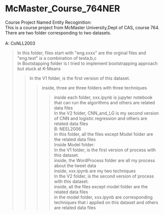 # McMaster_Course_764NER
Course Project Named Entity Recoginition:<br>
This is a course project from McMaster University,Dept of CAS, course 764.<br>
There are two folder corresponding to two datasets.<br>
<br>
A: CoNLL2003<br>
>In this folder, files start with "eng.xxxx" are the orginal files and "eng.test" is a combination of testa,b,c<br>
>In Bootstapping folder is I tried to implement bootstrapping approach but stuck at K-Means<br>
>>In the V1 folder, is the first version of this dataset.<br>
>>>inside, three are three folders with three techniques<br>
>>>>inside each folder, xxx.ipynb is jupyter notebook that can run the algorithms and others are related data files<br>
>>In the V2 folder, CNN_and_LG is my second version of CNN and logistic regression and others are related data files<br>
B: NEEL2006<br>
>In this folder, all the files except Model folder are the related data files<br>
>Inside Model folder:<br>
>>In the V1 folder, is the first version of process with this dataset.<br>
>>>inside, the WordProcess folder are all my process about the tweet data<br>
>>>inside, xxx.ipynb are my two techniques<br>
>>In the V2 folder, is the second version of process with this dataset.<br>
>>>inside,  all the files except model folder are the related data files<br>
>>>in the model folder, xxx.ipynb are corresponding techniques that i applied on this dataset and others are related data files<br>
